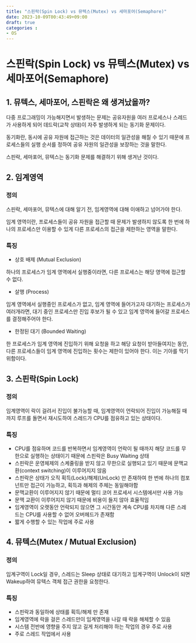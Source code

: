 ```yaml
---
title: "스핀락(Spin Lock) vs 뮤텍스(Mutex) vs 세마포어(Semaphore)"
date: 2023-10-09T00:43:49+09:00
draft: true
categories :
- OS
---
```


# 스핀락(Spin Lock) vs 뮤텍스(Mutex) vs 세마포어(Semaphore) 
## 1. 뮤텍스, 세마포어, 스핀락은 왜 생겨났을까?
다중 프로그래밍이 가능해지면서 발생하는 문제는 공유자원을 여러 프로세스나 스레드가 사용하게 되어 데드락(교착 상태)이 자주 발생하게 되는 동기화 문제이다.

동기화란, 동시에 공유 자원에 접근하는 것은 데이터의 일관성을 해칠 수 있기 때문에 프로세스들의 실행 순서를 정하여 공유 자원의 일관성을 보장하는 것을 말한다. 

스핀락, 세마포어, 뮤텍스는 동기화 문제를 해결하기 위해 생겨난 것이다.

## 2. 임계영역
### 정의
스핀락, 세마포어, 뮤텍스에 대해 알기 전, 임계영역에 대해 이애하고 넘어가야 한다.

임계 영역이란, 프로세스들이 공유 자원을 접근할 때 문제가 발생하지 않도록 한 번에 하나의 프로세스만 이용할 수 있게 다른 프로세스의 접근을 제한하는 영역을 말한다.

### 특징
- 상호 배제 (Mutual Exclusion)

하나의 프로세스가 임계 영역에서 실행중이라면, 다른 프로세스는 해당 영역에 접근할 수 없다.

- 살행 (Process)

임계 영역에서 실행중인 프로세스가 없고, 임계 영역에 들어가고자 대기하는 프로세스가 여러개라면, 대기 중인 프로세스만 진입 후보가 될 수 있고 임계 영역에 들어갈 프로세스를 결정해주어야 한다.

- 한정된 대기 (Bounded Waiting)

한 프로세스가 임계 영역에 진입하기 위해 요청을 하고 해당 요청이 받아들여지는 동안, 다른 프로세스들이 임계 영역에 진입하는 횟수는 제한이 있어야 한다. 이는 기아를 막기 위함이다.

## 3. 스핀락(Spin Lock)
### 정의
임계영역이 락이 걸려서 진입이 불가능할 때, 임계영역이 언락되어 진입이 가능해질 때까지 루프를 돌면서 재시도하여 스레드가 CPU를 점유하고 있는 상태이다.

### 특징
- CPU를 점유하며 코드를 반복하면서 임계영역이 언락이 될 때까지 해당 코드를 무한으로 실행하는 상태이기 때문에 스핀락은 Busy Waiting 상태
- 스핀락은 운영체제의 스케줄링을 받지 않고 무한으로 실행되고 있기 때문에 문맥교환(context switching)이 이루어지지 않음
- 스핀락은 상태가 오직 획득(Lock)/해제(UnLock) 만 존재하여 한 번에 하나의 컴포넌트만 접근이 가능하고, 획득과 해제의 주체는 동일해야함
- 문맥교환이 이루어지지 않기 때문에 멀티 코어 프로세서 시스템에서만 사용 가능
- 문맥 교환이 이루어지지 않기 때문에 비용이 들지 않아 효율적임
- 임계영역이 오랫동안 언락되지 않으면 그 시간동안 계속 CPU를 차지해 다른 스레드는 CPU를 사용할 수 없어 오버헤드가 존재함
- 짧게 수행할 수 있는 작업에 주로 사용

## 4. 뮤텍스(Mutex / Mutual Exclusion)
### 정의
임계구역이 Lock일 경우, 스레드는 Sleep 상태로 대기하고 임계구역이 Unlock이 되면 Wakeup하여 뮤텍스 객체 접근 권한을 요청한다.

### 특징
- 스핀락과 동일하에 상태를 획득/해제 만 존재
- 임계영역에 락을 걸은 스레드만이 임계영역을 나갈 때 락을 해체할 수 있음
- 시스템 전반에 영향을 주지 않고 길게 처리해야 하는 작업의 경우 주로 사용
- 주로 스레드 작업에서 사용